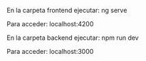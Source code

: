 En la carpeta frontend ejecutar:
    ng serve

Para acceder:
    localhost:4200

En la carpeta backend ejecutar:
    npm run dev

Para acceder:
    localhost:3000